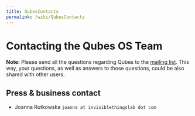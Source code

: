 ```yaml
---
title: QubesContacts
permalink: /wiki/QubesContacts
---
```


Contacting the Qubes OS Team
============================

**Note:** Please send all the questions regarding Qubes to the [mailing list](/wiki/QubesLists). This way, your questions, as well as answers to those questions, could be also shared with other users.

Press & business contact
------------------------

-   Joanna Rutkowska `joanna at invisiblethingslab dot com`

